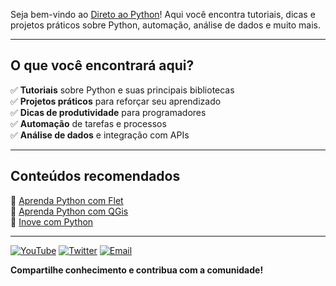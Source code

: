 Seja bem-vindo ao [Direto ao Python](https://www.youtube.com/@diretopython)! Aqui você encontra tutoriais, dicas e projetos práticos sobre Python, automação, análise de dados e muito mais.  

---

## O que você encontrará aqui?  

✅ **Tutoriais** sobre Python e suas principais bibliotecas  
✅ **Projetos práticos** para reforçar seu aprendizado  
✅ **Dicas de produtividade** para programadores  
✅ **Automação** de tarefas e processos  
✅ **Análise de dados** e integração com APIs  

---

## Conteúdos recomendados  

🔹 [Aprenda Python com Flet](https://www.youtube.com/playlist?list=PLi6TNT5J8PtXotYJBLypBTWoTW7OsXFP4)  
🔹 [Aprenda Python com QGis](https://www.youtube.com/playlist?list=PLi6TNT5J8PtUdvtirdgTvCXd5Dw2T6kjW)  
🔹 [Inove com Python](https://www.youtube.com/watch?v=glUMoHAmZyg&list=PLi6TNT5J8PtVmW0R5ds6yOyejo3bpCFWC)  


---

[![YouTube](https://img.shields.io/badge/YouTube-FF0000?style=for-the-badge&logo=youtube&logoColor=white)](https://www.youtube.com/@diretopython)
[![Twitter](https://img.shields.io/badge/Twitter-1DA1F2?style=for-the-badge&logo=twitter&logoColor=white)](https://x.com/DiretoAoPython?t=yDrzOOR_Gml0VtiVYAZvQg&s=08)
[![Email](https://img.shields.io/badge/Email-red?style=for-the-badge&logo=gmail&logoColor=white)](mailto:diretoaopython@gmail.com)



**Compartilhe conhecimento e contribua com a comunidade!**

